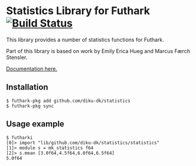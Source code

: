 # Statistics Library for Futhark [![Build Status](https://travis-ci.org/diku-dk/statistics.svg?branch=master)](https://travis-ci.org/diku-dk/statistics)

This library provides a number of statistics functions for Futhark.

Part of this library is based on work by Emily Erica Hueg and Marcus
Færch Stensler.

[Documentation here.](https://futhark-lang.org/pkgs/github.com/diku-dk/statistics/latest/)

## Installation

```
$ futhark-pkg add github.com/diku-dk/statistics
$ futhark-pkg sync
```

## Usage example

```
$ futharki
[0]> import "lib/github.com/diku-dk/statistics/statistics"
[1]> module s = mk_statistics f64
[2]> s.mean [3.0f64,4.5f64,6.0f64,6.5f64]
5.0f64
```
